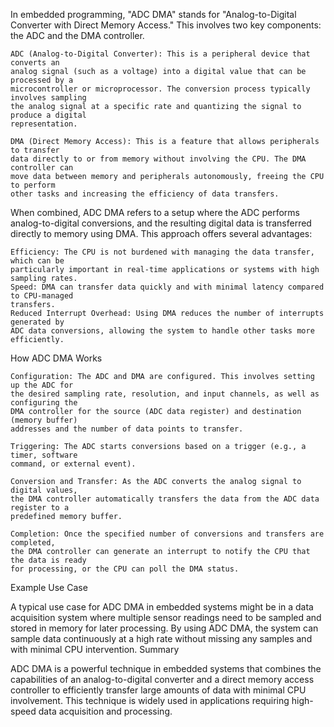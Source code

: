 In embedded programming, "ADC DMA" stands for "Analog-to-Digital Converter with Direct 
Memory Access." This involves two key components: the ADC and the DMA controller.

    ADC (Analog-to-Digital Converter): This is a peripheral device that converts an 
    analog signal (such as a voltage) into a digital value that can be processed by a 
    microcontroller or microprocessor. The conversion process typically involves sampling 
    the analog signal at a specific rate and quantizing the signal to produce a digital 
    representation.

    DMA (Direct Memory Access): This is a feature that allows peripherals to transfer 
    data directly to or from memory without involving the CPU. The DMA controller can 
    move data between memory and peripherals autonomously, freeing the CPU to perform 
    other tasks and increasing the efficiency of data transfers.

When combined, ADC DMA refers to a setup where the ADC performs analog-to-digital 
conversions, and the resulting digital data is transferred directly to memory using DMA. 
This approach offers several advantages:

    Efficiency: The CPU is not burdened with managing the data transfer, which can be 
    particularly important in real-time applications or systems with high sampling rates.
    Speed: DMA can transfer data quickly and with minimal latency compared to CPU-managed 
    transfers.
    Reduced Interrupt Overhead: Using DMA reduces the number of interrupts generated by 
    ADC data conversions, allowing the system to handle other tasks more efficiently.

How ADC DMA Works

    Configuration: The ADC and DMA are configured. This involves setting up the ADC for 
    the desired sampling rate, resolution, and input channels, as well as configuring the 
    DMA controller for the source (ADC data register) and destination (memory buffer) 
    addresses and the number of data points to transfer.

    Triggering: The ADC starts conversions based on a trigger (e.g., a timer, software 
    command, or external event).

    Conversion and Transfer: As the ADC converts the analog signal to digital values, 
    the DMA controller automatically transfers the data from the ADC data register to a 
    predefined memory buffer.

    Completion: Once the specified number of conversions and transfers are completed, 
    the DMA controller can generate an interrupt to notify the CPU that the data is ready 
    for processing, or the CPU can poll the DMA status.

Example Use Case

A typical use case for ADC DMA in embedded systems might be in a data acquisition system 
where multiple sensor readings need to be sampled and stored in memory for later 
processing. By using ADC DMA, the system can sample data continuously at a high rate 
without missing any samples and with minimal CPU intervention.
Summary

ADC DMA is a powerful technique in embedded systems that combines the capabilities of 
an analog-to-digital converter and a direct memory access controller to efficiently 
transfer large amounts of data with minimal CPU involvement. This technique is widely 
used in applications requiring high-speed data acquisition and processing.